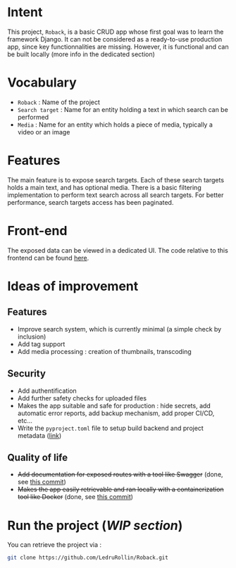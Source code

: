 # Intent

This project, `Roback`, is a basic CRUD app whose first goal was to learn the framework Django. It can not be considered as a ready-to-use production app, since key functionnalities are missing. However, it is functional and can be built locally (more info in the dedicated section)

# Vocabulary

- `Roback` : Name of the project
- `Search target` : Name for an entity holding a text in which search can be performed
- `Media` : Name for an entity which holds a piece of media, typically a video or an image

# Features

The main feature is to expose search targets. Each of these search targets holds a main text, and has optional media. There is a basic filtering implementation to perform text search across all search targets. For better performance, search targets access has been paginated.

# Front-end

The exposed data can be viewed in a dedicated UI. The code relative to this frontend can be found [here](https://github.com/LedruRollin/Rofront).

# Ideas of improvement

## Features
- Improve search system, which is currently minimal (a simple check by inclusion)
- Add tag support
- Add media processing : creation of thumbnails, transcoding

## Security

- Add authentification
- Add further safety checks for uploaded files
- Makes the app suitable and safe for production : hide secrets, add automatic error reports, add backup mechanism, add proper CI/CD, etc...
- Write the `pyproject.toml` file to setup build backend and project metadata ([link](https://packaging.python.org/en/latest/guides/writing-pyproject-toml/))

## Quality of life

- ~~Add documentation for exposed routes with a tool like Swagger~~ (done, see [this commit](https://github.com/LedruRollin/Roback/commit/8e6ce42b8be01eec38a8c4c16a613334f555cc98))
- ~~Makes the app easily retrievable and ran locally with a containerization tool like Docker~~ (done, see [this commit](https://github.com/LedruRollin/Roback/commit/062ad4bd46f08baa78e0b9b6284f074b8ad54c6a))

# Run the project (*WIP section*)

You can retrieve the project via :

```bash
git clone https://github.com/LedruRollin/Roback.git
```
